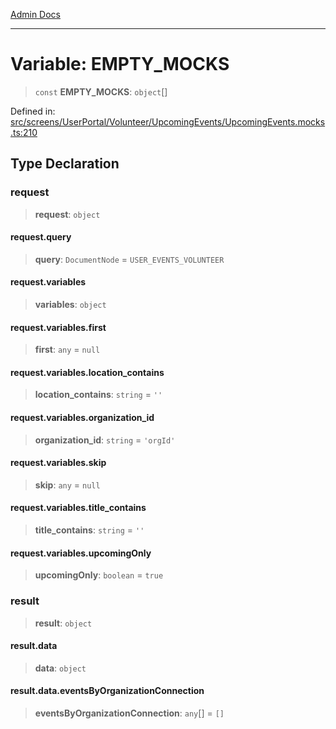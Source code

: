[Admin Docs](/)

***

# Variable: EMPTY\_MOCKS

> `const` **EMPTY\_MOCKS**: `object`[]

Defined in: [src/screens/UserPortal/Volunteer/UpcomingEvents/UpcomingEvents.mocks.ts:210](https://github.com/PalisadoesFoundation/talawa-admin/blob/main/src/screens/UserPortal/Volunteer/UpcomingEvents/UpcomingEvents.mocks.ts#L210)

## Type Declaration

### request

> **request**: `object`

#### request.query

> **query**: `DocumentNode` = `USER_EVENTS_VOLUNTEER`

#### request.variables

> **variables**: `object`

#### request.variables.first

> **first**: `any` = `null`

#### request.variables.location\_contains

> **location\_contains**: `string` = `''`

#### request.variables.organization\_id

> **organization\_id**: `string` = `'orgId'`

#### request.variables.skip

> **skip**: `any` = `null`

#### request.variables.title\_contains

> **title\_contains**: `string` = `''`

#### request.variables.upcomingOnly

> **upcomingOnly**: `boolean` = `true`

### result

> **result**: `object`

#### result.data

> **data**: `object`

#### result.data.eventsByOrganizationConnection

> **eventsByOrganizationConnection**: `any`[] = `[]`
